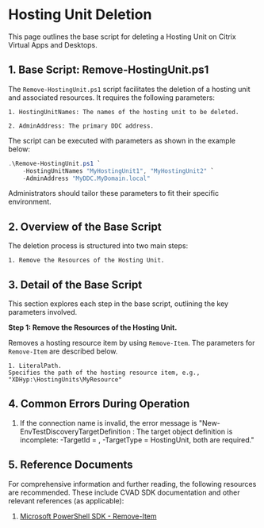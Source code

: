 # Hosting Unit Deletion

This page outlines the base script for deleting a Hosting Unit on Citrix Virtual Apps and Desktops. 



## 1. Base Script: Remove-HostingUnit.ps1

The `Remove-HostingUnit.ps1` script facilitates the deletion of a hosting unit and associated resources. It requires the following parameters:

    1. HostingUnitNames: The names of the hosting unit to be deleted.
    
    2. AdminAddress: The primary DDC address.

The script can be executed with parameters as shown in the example below:

```powershell
.\Remove-HostingUnit.ps1 `
    -HostingUnitNames "MyHostingUnit1", "MyHostingUnit2" `
    -AdminAddress "MyDDC.MyDomain.local"
```

Administrators should tailor these parameters to fit their specific environment.



## 2. Overview of the Base Script

The deletion process is structured into two main steps:

    1. Remove the Resources of the Hosting Unit.



## 3. Detail of the Base Script

This section explores each step in the base script, outlining the key parameters involved.

**Step 1: Remove the Resources of the Hosting Unit.**

Removes a hosting resource item by using ``Remove-Item``. The parameters for ``Remove-Item`` are described below.

    1. LiteralPath.
    Specifies the path of the hosting resource item, e.g., "XDHyp:\HostingUnits\MyResource"


## 4. Common Errors During Operation

1. If the connection name is invalid, the error message is "New-EnvTestDiscoveryTargetDefinition : The target object definition is incomplete:  -TargetId = , -TargetType = HostingUnit, both are required."



## 5. Reference Documents

For comprehensive information and further reading, the following resources are recommended. These include CVAD SDK documentation and other relevant references (as applicable):

1. [Microsoft PowerShell SDK - Remove-Item](https://learn.microsoft.com/en-us/powershell/module/microsoft.powershell.management/remove-item?view=powershell-7.4)


